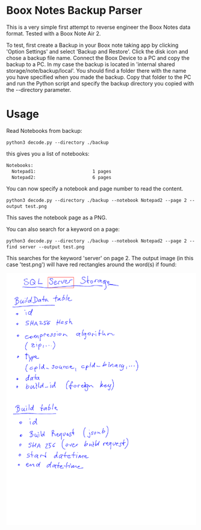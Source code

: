 # Boox Notes Backup Parser

This is a very simple first attempt to reverse engineer the Boox Notes data format.
Tested with a Boox Note Air 2.

To test, first create a Backup in your Boox note taking app by clicking 'Option Settings' and select 'Backup and Restore'. Click the disk icon and chose a backup file name.
Connect the Boox Device to a PC and copy the backup to a PC. In my case the backup is located in 'internal shared storage/note/backup/local'. You should find a folder there with the name you have specified when you made the backup. Copy that folder to the PC and run the Python script and specify the backup directory you copied with the --directory parameter.

# Usage

Read Notebooks from backup:
```
python3 decode.py --directory ./backup
```

this gives you a list of notebooks:
```
Notebooks:
  Notepad1:                     1 pages
  Notepad2:                     6 pages
```

You can now specify a notebook and page number to read the content.

```
python3 decode.py --directory ./backup --notebook Notepad2 --page 2 --output test.png
```

This saves the notebook page as a PNG.

You can also search for a keyword on a page:

```
python3 decode.py --directory ./backup --notebook Notepad2 --page 2 --find server --output test.png
```

This searches for the keyword 'server' on page 2. The output image (in this case 'test.png') will have red rectangles around the word(s) if found:

![Image output of the above command](./test.png "Resulting Image")

